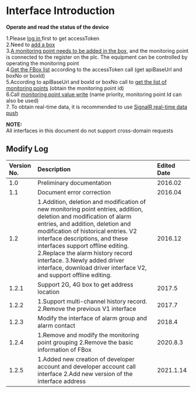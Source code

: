 # Interface Introduction

**Operate and read the status of the device**

1.Please [log in ](https://app.gitbook.com/@upsilonauto/s/sdk-interface-and-http-interface/~/drafts/-MjDhmJz6g0jBM5EtQay/http-document-1/login-interface/untitled)first to get accessToken  
2.Need to [add a box](https://app.gitbook.com/@upsilonauto/s/sdk-interface-and-http-interface/~/drafts/-MjDhmJz6g0jBM5EtQay/http-document-1/untitled/untitled-1)  
3.[A monitoring point needs to be added in the box](https://app.gitbook.com/@upsilonauto/s/sdk-interface-and-http-interface/~/drafts/-MjDhmJz6g0jBM5EtQay/http-document-1/untitled/untitled-3-1), and the monitoring point is connected to the register on the plc. The equipment can be controlled by operating the monitoring point  
4.[Get the FBox list](https://app.gitbook.com/@upsilonauto/s/sdk-interface-and-http-interface/~/drafts/-MjDhmJz6g0jBM5EtQay/http-document-1/untitled/untitled-4) according to the accessToken call \(get apiBaseUrl and boxNo or boxId\)  
5.According to apiBaseUrl and boxId or boxNo call to [get the list of monitoring points](https://app.gitbook.com/@upsilonauto/s/sdk-interface-and-http-interface/~/drafts/-MjDhmJz6g0jBM5EtQay/http-document-1/untitled/untitled-3) \(obtain the monitoring point id\)  
6.Call [monitoring point value write](https://app.gitbook.com/@upsilonauto/s/sdk-interface-and-http-interface/~/drafts/-MjDhmJz6g0jBM5EtQay/http-document-1/untitled/untitled-5) \(name priority, monitoring point Id can also be used\)  
7. To obtain real-time data, it is recommended to use [SignalR real-time data push](https://app.gitbook.com/@upsilonauto/s/sdk-interface-and-http-interface/~/drafts/-MjDhmJz6g0jBM5EtQay/http-document-1/data-push/untitled-3)

**NOTE:**  
All interfaces in this document do not support cross-domain requests

## **Modify Log** <a id="&#x4FEE;&#x6539;&#x65E5;&#x5FD7;"></a>

| Version No. | Description | Edited Date |
| :--- | :--- | :--- |
| 1.0 | Preliminary documentation | 2016.02 |
| 1.1 | Document error correction | 2016.04 |
| 1.2 | 1.Addition, deletion and modification of new monitoring point entries, addition, deletion and modification of alarm entries, and addition, deletion and modification of historical entries. V2 interface descriptions, and these interfaces support offline editing.  2.Replace the alarm history record interface.  3.Newly added driver interface, download driver interface V2, and support offline editing. | 2016.12 |
| 1.2.1 | Support 2G, 4G box to get address location | 2017.5 |
| 1.2.2 | 1.Support multi-channel history record.  2.Remove the previous V1 interface | 2017.7 |
| 1.2.3 | Modify the interface of alarm group and alarm contact | 2018.4 |
| 1.2.4 | 1.Remove and modify the monitoring point grouping 2.Remove the basic information of FBox | 2020.8.3 |
| 1.2.5 | 1.Added new creation of developer account and developer account call interface 2.Add new version of the interface address | 2021.1.14 |

